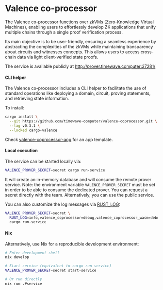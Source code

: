 # Valence co-processor

The Valence co-processor functions over zkVMs (Zero-Knowledge Virtual Machines), enabling users to effortlessly develop ZK applications that unify multiple chains through a single proof verification process.

Its main objective is to be user-friendly, ensuring a seamless experience by abstracting the complexities of the zkVMs while maintaining transparency about circuits and witnesses concepts. This allows users to access cross-chain data via light client-verified state proofs.

The service is available publicly at http://prover.timewave.computer:37281/

#### CLI helper

The Valence co-processor includes a CLI helper to facilitate the use of standard operations like deploying a domain, circuit, proving statements, and retrieving state information.

To install:

```sh
cargo install \
  --git https://github.com/timewave-computer/valence-coprocessor.git \
  --tag v0.3.1 \
  --locked cargo-valence
```

Check [valence-coprocessor-app](https://github.com/timewave-computer/valence-coprocessor-app) for an app template.

#### Local execution

The service can be started locally via:

```sh
VALENCE_PROVER_SECRET=secret cargo run-service
```

It will create an in-memory database and will consume the remote prover service. Note: the environment variable `VALENCE_PROVER_SECRET` must be set in order to be able to consume the dedicated prover. You can request a secret directly with the team. Alternatively, you can use the public service.

You can also customize the log messages via [RUST_LOG](https://rust-lang-nursery.github.io/rust-cookbook/development_tools/debugging/config_log.html):

```sh
VALENCE_PROVER_SECRET=secret \
  RUST_LOG=info,valence_coprocessor=debug,valence_coprocessor_wasm=debug \
  cargo run-service
```

#### Nix

Alternatively, use Nix for a reproducible development environment:

```sh
# Enter development shell
nix develop

# Start service (equivalent to cargo run-service)
VALENCE_PROVER_SECRET=secret start-service

# Or run directly
nix run .#service
```
